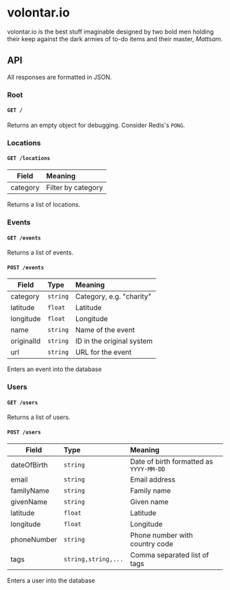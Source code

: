 volontar.io
===========
volontar.io is the best stuff imaginable designed by two bold men holding their keep against the dark armies of to-do items and their master, *Mattsam*.

API
---
All responses are formatted in JSON.

### Root

#### `GET /`
Returns an empty object for debugging. Consider Redis's `PONG`.

### Locations

#### `GET /locations`
| Field | Meaning |
|-------|:--------|
| category | Filter by category |

Returns a list of locations.

### Events

#### `GET /events`
Returns a list of events.

#### `POST /events`
| Field | Type | Meaning |
|-------|:---- |:--------|
| category | `string` | Category, e.g. "charity" |
| latitude | `float` | Latitude |
| longitude | `float` | Longitude |
| name | `string` | Name of the event |
| originalId | `string` | ID in the original system |
| url | `string` | URL for the event |

Enters an event into the database

### Users

#### `GET /users`
Returns a list of users.

#### `POST /users`
| Field | Type | Meaning |
|-------|:---- |:--------|
| dateOfBirth | `string` | Date of birth formatted as `YYYY-MM-DD`
| email | `string` | Email address
| familyName | `string` | Family name |
| givenName | `string` | Given name |
| latitude | `float` | Latitude |
| longitude | `float` | Longitude |
| phoneNumber | `string` | Phone number with country code |
| tags | `string,string,...` | Comma separated list of tags |

Enters a user into the database
